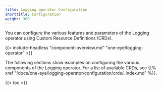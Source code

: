 ```yaml
---
title: Logging operator Configuration
shorttitle: Configuration
weight: 300
---
```


You can configure the various features and parameters of the Logging operator using Custom Resource Definitions (CRDs).

{{< include-headless "component-overview.md" "one-eye/logging-operator" >}}

The following sections show examples on configuring the various components of the Logging operator. For a list of available CRDs, see {{% xref "/docs/one-eye/logging-operator/configuration/crds/_index.md" %}}.

{{< toc >}}